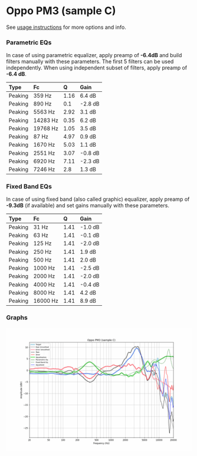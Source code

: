 # Oppo PM3 (sample C)
See [usage instructions](https://github.com/jaakkopasanen/AutoEq#usage) for more options and info.

### Parametric EQs
In case of using parametric equalizer, apply preamp of **-6.4dB** and build filters manually
with these parameters. The first 5 filters can be used independently.
When using independent subset of filters, apply preamp of **-6.4 dB**.

| Type    | Fc       |    Q | Gain    |
|:--------|:---------|:-----|:--------|
| Peaking | 359 Hz   | 1.16 | 6.4 dB  |
| Peaking | 890 Hz   | 0.1  | -2.8 dB |
| Peaking | 5563 Hz  | 2.92 | 3.1 dB  |
| Peaking | 14283 Hz | 0.35 | 6.2 dB  |
| Peaking | 19768 Hz | 1.05 | 3.5 dB  |
| Peaking | 87 Hz    | 4.97 | 0.9 dB  |
| Peaking | 1670 Hz  | 5.03 | 1.1 dB  |
| Peaking | 2551 Hz  | 3.07 | -0.8 dB |
| Peaking | 6920 Hz  | 7.11 | -2.3 dB |
| Peaking | 7246 Hz  | 2.8  | 1.3 dB  |

### Fixed Band EQs
In case of using fixed band (also called graphic) equalizer, apply preamp of **-9.3dB**
(if available) and set gains manually with these parameters.

| Type    | Fc       |    Q | Gain    |
|:--------|:---------|:-----|:--------|
| Peaking | 31 Hz    | 1.41 | -1.0 dB |
| Peaking | 63 Hz    | 1.41 | -0.1 dB |
| Peaking | 125 Hz   | 1.41 | -2.0 dB |
| Peaking | 250 Hz   | 1.41 | 1.9 dB  |
| Peaking | 500 Hz   | 1.41 | 2.0 dB  |
| Peaking | 1000 Hz  | 1.41 | -2.5 dB |
| Peaking | 2000 Hz  | 1.41 | -2.0 dB |
| Peaking | 4000 Hz  | 1.41 | -0.4 dB |
| Peaking | 8000 Hz  | 1.41 | 4.2 dB  |
| Peaking | 16000 Hz | 1.41 | 8.9 dB  |

### Graphs
![](./Oppo%20PM3%20(sample%20C).png)